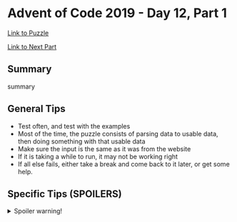# Advent of Code 2019 - Day 12, Part 1

[Link to Puzzle](https://adventofcode.com/2019/day/12)

[Link to Next Part](https://github.com/CodingAP/unofficial-aoc-syllabus/blob/main/years/2019/day12/part2.md)

## Summary
summary

## General Tips
- Test often, and test with the examples
- Most of the time, the puzzle consists of parsing data to usable data, then doing something with that usable data
- Make sure the input is the same as it was from the website
- If it is taking a while to run, it may not be working right
- If all else fails, either take a break and come back to it later, or get some help.

## Specific Tips (SPOILERS)
<details> <summary>Spoiler warning!</summary>

specific tips

</details>